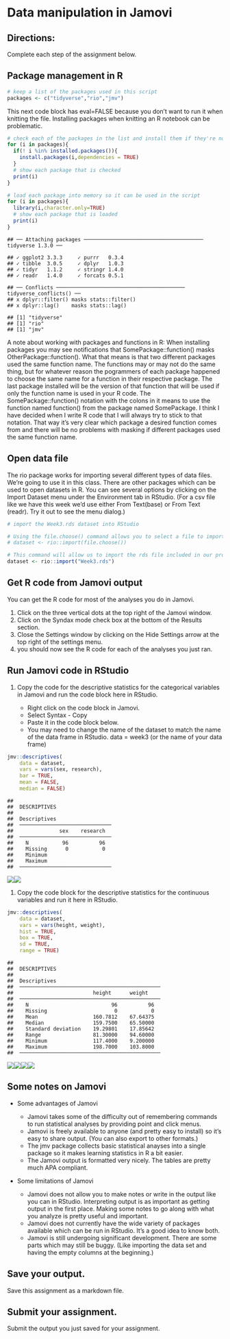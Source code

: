 # Data manipulation in Jamovi

## Directions:

Complete each step of the assignment below.

## Package management in R

``` r
# keep a list of the packages used in this script
packages <- c("tidyverse","rio","jmv")
```

This next code block has eval=FALSE because you don’t want to run it
when knitting the file. Installing packages when knitting an R notebook
can be problematic.

``` r
# check each of the packages in the list and install them if they're not installed already
for (i in packages){
  if(! i %in% installed.packages()){
    install.packages(i,dependencies = TRUE)
  }
  # show each package that is checked
  print(i)
}
```

``` r
# load each package into memory so it can be used in the script
for (i in packages){
  library(i,character.only=TRUE)
  # show each package that is loaded
  print(i)
}
```

    ## ── Attaching packages ─────────────────────────────────────── tidyverse 1.3.0 ──

    ## ✓ ggplot2 3.3.3     ✓ purrr   0.3.4
    ## ✓ tibble  3.0.5     ✓ dplyr   1.0.3
    ## ✓ tidyr   1.1.2     ✓ stringr 1.4.0
    ## ✓ readr   1.4.0     ✓ forcats 0.5.1

    ## ── Conflicts ────────────────────────────────────────── tidyverse_conflicts() ──
    ## x dplyr::filter() masks stats::filter()
    ## x dplyr::lag()    masks stats::lag()

    ## [1] "tidyverse"
    ## [1] "rio"
    ## [1] "jmv"

A note about working with packages and functions in R: When installing
packages you may see notifications that SomePackage::function() masks
OtherPackage::function(). What that means is that two different packages
used the same function name. The functions may or may not do the same
thing, but for whatever reason the pogrammers of each package happened
to choose the same name for a function in their respective package. The
last package installed will be the version of that function that will be
used if only the function name is used in your R code. The
SomePackage::function() notation with the colons in it means to use the
function named function() from the package named SomePackage. I think I
have decided when I write R code that I will always try to stick to that
notation. That way it’s very clear which package a desired function
comes from and there will be no problems with masking if different
packages used the same function name.

## Open data file

The rio package works for importing several different types of data
files. We’re going to use it in this class. There are other packages
which can be used to open datasets in R. You can see several options by
clicking on the Import Dataset menu under the Environment tab in
RStudio. (For a csv file like we have this week we’d use either From
Text(base) or From Text (readr). Try it out to see the menu dialog.)

``` r
# import the Week3.rds dataset into RStudio

# Using the file.choose() command allows you to select a file to import from another folder.
# dataset <- rio::import(file.choose())

# This command will allow us to import the rds file included in our project folder.
dataset <- rio::import("Week3.rds")
```

## Get R code from Jamovi output

You can get the R code for most of the analyses you do in Jamovi.

1.  Click on the three vertical dots at the top right of the Jamovi
    window.
2.  Click on the Syndax mode check box at the bottom of the Results
    section.
3.  Close the Settings window by clicking on the Hide Settings arrow at
    the top right of the settings menu.
4.  you should now see the R code for each of the analyses you just ran.

## Run Jamovi code in RStudio

1.  Copy the code for the descriptive statistics for the categorical
    variables in Jamovi and run the code block here in RStudio.

    -   Right click on the code block in Jamovi.
    -   Select Syntax - Copy
    -   Paste it in the code block below.
    -   You may need to change the name of the dataset to match the name
        of the data frame in RStudio. data = week3 (or the name of your
        data frame)

``` r
jmv::descriptives(
    data = dataset,
    vars = vars(sex, research),
    bar = TRUE,
    mean = FALSE,
    median = FALSE)
```

    ## 
    ##  DESCRIPTIVES
    ## 
    ##  Descriptives                   
    ##  ────────────────────────────── 
    ##               sex    research   
    ##  ────────────────────────────── 
    ##    N           96          96   
    ##    Missing      0           0   
    ##    Minimum                      
    ##    Maximum                      
    ##  ──────────────────────────────

![](Week04DataManipulationAssignment_files/figure-markdown_github/unnamed-chunk-5-1.png)![](Week04DataManipulationAssignment_files/figure-markdown_github/unnamed-chunk-5-2.png)

1.  Copy the code block for the descriptive statistics for the
    continuous variables and run it here in RStudio.

``` r
jmv::descriptives(
    data = dataset,
    vars = vars(height, weight),
    hist = TRUE,
    box = TRUE,
    sd = TRUE,
    range = TRUE)
```

    ## 
    ##  DESCRIPTIVES
    ## 
    ##  Descriptives                                   
    ##  ────────────────────────────────────────────── 
    ##                          height      weight     
    ##  ────────────────────────────────────────────── 
    ##    N                           96          96   
    ##    Missing                      0           0   
    ##    Mean                  160.7812    67.64375   
    ##    Median                159.7500    65.50000   
    ##    Standard deviation    19.29801    17.85642   
    ##    Range                 81.30000    94.60000   
    ##    Minimum               117.4000    9.200000   
    ##    Maximum               198.7000    103.8000   
    ##  ──────────────────────────────────────────────

![](Week04DataManipulationAssignment_files/figure-markdown_github/unnamed-chunk-6-1.png)![](Week04DataManipulationAssignment_files/figure-markdown_github/unnamed-chunk-6-2.png)![](Week04DataManipulationAssignment_files/figure-markdown_github/unnamed-chunk-6-3.png)![](Week04DataManipulationAssignment_files/figure-markdown_github/unnamed-chunk-6-4.png)

## Some notes on Jamovi

-   Some advantages of Jamovi

    -   Jamovi takes some of the difficulty out of remembering commands
        to run statistical analyses by providing point and click menus.
    -   Jamovi is freely available to anyone (and pretty easy to
        install) so it’s easy to share output. (You can also export to
        other formats.)
    -   The jmv package collects basic statistical anayses into a single
        package so it makes learning statistics in R a bit easier.
    -   The Jamovi output is formatted very nicely. The tables are
        pretty much APA compliant.

-   Some limitations of Jamovi

    -   Jamovi does not allow you to make notes or write in the output
        like you can in RStudio. Interpreting output is as important as
        getting output in the first place. Making some notes to go along
        with what you analyze is pretty useful and important.
    -   Jamovi does not currently have the wide variety of packages
        available which can be run in RStudio. It’s a good idea to know
        both.
    -   Jamovi is still undergoing significant development. There are
        some parts which may still be buggy. (Like importing the data
        set and having the empty columns at the beginning.)

## Save your output.

Save this assignment as a markdown file.

## Submit your assignment.

Submit the output you just saved for your assignment.
